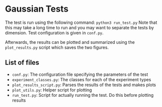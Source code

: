 # Gaussian Tests

The test is run using the following command:
	`python3 run_test.py`
Note that this may take a long time to run and you may want to separate the tests by dimension.
Test configuration is given in `conf.py`.

Afterwards, the results can be plotted and summarized using the `plot_results.py` script which saves the two figures.

## List of files

* `conf.py`: The configuration file specifying the parameters of the test
* `experiment_classes.py`: The classes for each of the experiment types
* `plot_results_script.py`: Parses the results of the tests and makes plots
* `plot_utils.py`: Helper script for plotting
* `run_test.py`: Script for actually running the test. Do this before plotting results
